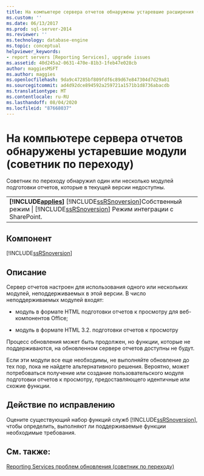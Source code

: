 ```yaml
---
title: На компьютере сервера отчетов обнаружены устаревшие расширения (советник по переходу) | Документация Майкрософт
ms.custom: ''
ms.date: 06/13/2017
ms.prod: sql-server-2014
ms.reviewer: ''
ms.technology: database-engine
ms.topic: conceptual
helpviewer_keywords:
- report servers [Reporting Services], upgrade issues
ms.assetid: 40d245a2-0631-470e-81b3-1feb47e028cb
author: maggiesMSFT
ms.author: maggies
ms.openlocfilehash: 9da9c47285bf809fdf6c89d67e847304d7d29a81
ms.sourcegitcommit: ad4d92dce894592a259721a1571b1d8736abacdb
ms.translationtype: MT
ms.contentlocale: ru-RU
ms.lasthandoff: 08/04/2020
ms.locfileid: "87668037"
---
```

# <a name="obsolete-extensions-were-detected-on-the-report-server-computer-upgrade-advisor"></a>На компьютере сервера отчетов обнаружены устаревшие модули (советник по переходу)
  Советник по переходу обнаружил один или несколько модулей подготовки отчетов, которые в текущей версии недоступны.  
  
||  
|-|  
|**[!INCLUDE[applies](../../includes/applies-md.md)]** [!INCLUDE[ssRSnoversion](../../includes/ssrsnoversion-md.md)]Собственный режим &#124; [!INCLUDE[ssRSnoversion](../../includes/ssrsnoversion-md.md)] Режим интеграции с SharePoint.|  
  
## <a name="component"></a>Компонент  
 [!INCLUDE[ssRSnoversion](../../includes/ssrsnoversion-md.md)]  
  
## <a name="description"></a>Описание  
 Сервер отчетов настроен для использования одного или нескольких модулей, неподдерживаемых в этой версии. В число неподдерживаемых модулей входят:  
  
-   модуль в формате HTML подготовки отчетов к просмотру для веб-компонентов Office;  
  
-   модуль в формате HTML 3.2. подготовки отчетов к просмотру  
  
 Процесс обновления может быть продолжен, но функции, которые не поддерживаются, на обновленном сервере отчетов доступны не будут.  
  
 Если эти модули все еще необходимы, не выполняйте обновление до тех пор, пока не найдете альтернативного решения. Вероятно, может потребоваться получение или создание пользовательского модуля подготовки отчетов к просмотру, предоставляющего идентичные или схожие функции.  
  
## <a name="corrective-action"></a>Действие по исправлению  
 Оцените существующий набор функций служб [!INCLUDE[ssRSnoversion](../../includes/ssrsnoversion-md.md)], чтобы определить, выполняют ли поддерживаемые функции необходимые требования.  
  
## <a name="see-also"></a>См. также:  
 [Reporting Services проблем обновления &#40;советник по переходу&#41;](../../../2014/sql-server/install/reporting-services-upgrade-issues-upgrade-advisor.md)  
  
  

